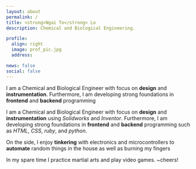 ```yaml
---
layout: about
permalink: /
title: <strong>Ngai To</strong> Lo
description: Chemical and Biological Engineering. 

profile:
  align: right
  image: prof_pic.jpg
  address: 

news: false
social: false
---
```



I am a Chemical and Biological Engineer with focus on __design__ and __instrumentation__. Furthermore, I am developing strong foundations in __frontend__ and __backend__ programming


I am a Chemical and Biological Engineer with focus on __design__ and __instrumentation__ using *Solidworks* and *Inventor*. Furthermore, I am developing strong foundations in __frontend__ and __backend__ programming such as *HTML*, *CSS*, *ruby*, and *python*.

On the side, I enjoy __tinkering__ with electronics and microcontrollers to __automate__ random things in the house as well as burning my fingers

In my spare time I practice martial arts and play video games. ~cheers!

